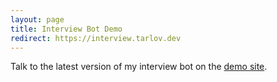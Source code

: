 ```yaml
---
layout: page
title: Interview Bot Demo
redirect: https://interview.tarlov.dev
---
```


Talk to the latest version of my interview bot on the [demo site](https://interview.tarlov.dev).
